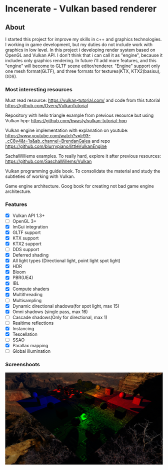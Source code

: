 # Incenerate - Vulkan based renderer

## About

I started this project for improve my skills in c++ and graphics technologies. I working in game development, but my duties do not include work with graphics in low level. In this project i developing render system based on OpenGL and Vulkan API. I don't think that i can call it as "engine", because it includes only graphics rendering. In future i'll add more features, and this "engine" will become to GLTF scene editor/renderer. "Engine" support only one mesh format(GLTF), and three formats for textures(KTX, KTX2(basisu), DDS).
 
### Most interesting resources

Must read resource: https://vulkan-tutorial.com/ and code from this tutorial https://github.com/Overv/VulkanTutorial

Repository with hello triangle example from previous resource but using Vulkan hpp: https://github.com/bwasty/vulkan-tutorial-hpp

Vulkan engine implementation with explanation on youtube: https://www.youtube.com/watch?v=lr93-_cC8v4&t=1s&ab_channel=BrendanGalea  and repo https://github.com/blurrypiano/littleVulkanEngine

SachaWilliems examples. To really hard, explore it after previous resources: https://github.com/SaschaWillems/Vulkan

Vulkan programming guide book. To consolidate the material and study the subtleties of working with Vulkan.

Game engine architecture. Goog book for creating not bad game engine architecture.

### Features
- [x] Vulkan API 1.3+
- [ ] OpenGL 3+
- [x] ImGui integration
- [x] GLTF support
- [x] KTX support
- [x] KTX2 support
- [ ] DDS support
- [x] Deferred shading
- [x] All light types (Directional light, point light spot light)
- [x] HDR
- [x] Bloom
- [x] PBR(UE4)
- [x] IBL
- [x] Compute shaders
- [x] Multithreading
- [ ] Multisampling
- [x] Dynamic directional shadows(for spot light, max 15)
- [x] Omni shadows (single pass, max 16)
- [ ] Cascade shadows(Only for directional, max 1)
- [ ] Realtime reflections
- [x] Instancing
- [x] Tescellation
- [ ] SSAO
- [x] Parallax mapping
- [ ] Global illumination

### Screenshoots
![directional shadows](/assets/screenshoots/first_shadow_test.png "Directional shadows(Spotlights)")